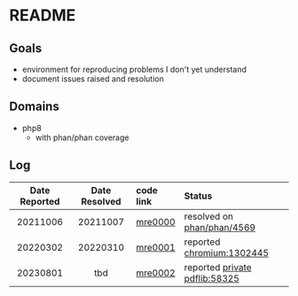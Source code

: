 # README

## Goals

+   environment for reproducing problems I don't yet understand
+   document issues raised and resolution

## Domains

+   php8
    +   with phan/phan coverage

## Log

Date Reported   | Date Resolved | code link | Status
:--------------:|:-------------:|:----------|:-----------------------------------
20211006        | 20211007      | [mre0000](php8/archive/mre0000.php) | resolved on [phan/phan/4569](https://github.com/phan/phan/issues/4569)
20220302        | 20220310      | [mre0001](pdf/formfields/mre.php) | reported [chromium:1302445](https://bugs.chromium.org/p/chromium/issues/detail?id=1302455)
20230801        | tbd           | [mre0002](pdf/prefit-table/starter_table_mre.php) | reported [private pdflib:58325](https://support.apryse.com/support/tickets/58325)
